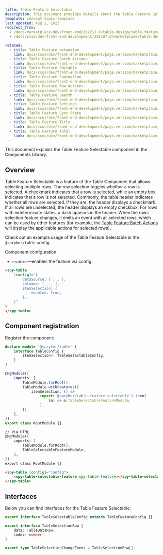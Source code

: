```yaml
---
title: Table Feature Selectable
description: This document provides details about the Table Feature Selectable component in the Components Library.
template: concept-topic-template
last_updated: Aug 2, 2023
redirect_from:
  - /docs/marketplace/dev/front-end/202212.0/table-design/table-features/table-feature-selectable.html
  - /docs/scos/dev/front-end-development/202307.0/marketplace/table-design/table-feature-extension/table-feature-selectable.html

related:
  - title: Table Feature extension
    link: docs/scos/dev/front-end-development/page.version/marketplace/table-design/table-feature-extension/table-feature-extension.html
  - title: Table Feature Batch Actions
    link: docs/scos/dev/front-end-development/page.version/marketplace/table-design/table-feature-extension/table-feature-batch-actions.html
  - title: Table Feature Editable
    link: docs/scos/dev/front-end-development/page.version/marketplace/table-design/table-feature-extension/table-feature-editable.html
  - title: Table Feature Pagination
    link: docs/scos/dev/front-end-development/page.version/marketplace/table-design/table-feature-extension/table-feature-pagination.html
  - title: Table Feature Row Actions
    link: docs/scos/dev/front-end-development/page.version/marketplace/table-design/table-feature-extension/table-feature-row-actions.html
  - title: Table Feature Search
    link: docs/scos/dev/front-end-development/page.version/marketplace/table-design/table-feature-extension/table-feature-search.html
  - title: Table Feature Settings
    link: docs/scos/dev/front-end-development/page.version/marketplace/table-design/table-feature-extension/table-feature-settings.html
  - title: Table Feature Sync State
    link: docs/scos/dev/front-end-development/page.version/marketplace/table-design/table-feature-extension/table-feature-sync-state.html
  - title: Table Feature Title
    link: docs/scos/dev/front-end-development/page.version/marketplace/table-design/table-feature-extension/table-feature-title.html
  - title: Table Feature Total
    link: docs/scos/dev/front-end-development/page.version/marketplace/table-design/table-feature-extension/table-feature-total.html
---
```


This document explains the Table Feature Selectable component in the Components Library.

## Overview

Table Feature Selectable is a feature of the Table Component that allows selecting multiple rows.
The row selection toggles whether a row is selected. A checkmark indicates that a row is selected, while an empty box indicates that a row is not selected.
Commonly, the table header indicates whether all rows are selected. If they are, the header displays a checkmark. If all rows are unselected, the header displays an empty checkbox. For rows with indeterminate states, a dash appears in the header.
When the rows selection feature changes, it emits an event with all selected rows, which can be used by other features (for example, the [Table Feature Batch Actions](/docs/scos/dev/front-end-development/{{page.version}}/marketplace/table-design/table-feature-extension/table-feature-batch-actions.html) will display the applicable actions for selected rows).

Check out an example usage of the Table Feature Selectable in the `@spryker/table` config.

Component configuration:

- `enabled`—enables the feature via config.

```html
<spy-table
    [config]="{
        dataSource: { ... },
        columns: [ ... ],
        itemSelection: {
            enabled: true,
        },                                                                                           
    }"
>
</spy-table>
```

## Component registration

Register the component:

```ts
declare module '@spryker/table' {
    interface TableConfig {
        itemSelection?: TableSelectableConfig;
    }
}

@NgModule({
    imports: [
        TableModule.forRoot(),
        TableModule.withFeatures({
            itemSelection: () =>
                import('@spryker/table.feature.selectable').then(
                    (m) => m.TableSelectableFeatureModule,
                ),
        }),
    ],
})
export class RootModule {}
```

```html
// Via HTML
@NgModule({
    imports: [
        TableModule.forRoot(),
        TableSelectableFeatureModule,
    ],
})
export class RootModule {}

<spy-table [config]="config">
    <spy-table-selectable-feature spy-table-feature></spy-table-selectable-feature>
</spy-table>
```

## Interfaces

Below you can find interfaces for the Table Feature Selectable:

```ts
export interface TableSelectableConfig extends TableFeatureConfig {}

export interface TableSelectionRow {
    data: TableDataRow;
    index: number;
}

export type TableSelectionChangeEvent = TableSelectionRow[];
```
